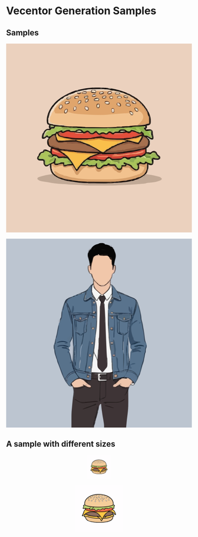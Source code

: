 # Vecentor Generation Samples

## Samples 

<p align="center">
    <img src="hamburger-vecentor.svg" height=512 width=512 />
</p>

<p align="center">
    <img src="businessman-vecentor.svg" width=512 height=512 />
</p>

## A sample with different sizes

<p align="center">
    <img src="scalable.svg" width=64 height=64 />
</p>

<p align="center">
    <img src="scalable.svg" width=128 height=128 />
</p>